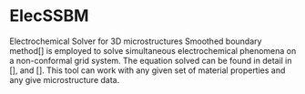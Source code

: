# ElecSSBM
Electrochemical Solver for 3D microstructures
Smoothed boundary method[] is employed to solve simultaneous electrochemical phenomena on a non-conformal grid system. The equation solved can be found in detail in [], and []. 
This tool can work with any given set of material properties and any give microstructure data.
